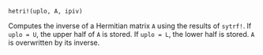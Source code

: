 ```
hetri!(uplo, A, ipiv)
```

Computes the inverse of a Hermitian matrix `A` using the results of `sytrf!`. If `uplo = U`, the upper half of `A` is stored. If `uplo = L`, the lower half is stored. `A` is overwritten by its inverse.
